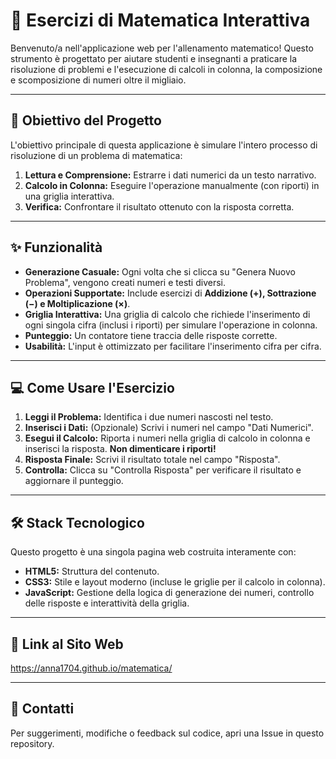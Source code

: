 # 🧠 Esercizi di Matematica Interattiva

Benvenuto/a nell'applicazione web per l'allenamento matematico! Questo strumento è progettato per aiutare studenti e insegnanti a praticare la risoluzione di problemi e l'esecuzione di calcoli in colonna, la composizione e scomposizione di numeri oltre il migliaio.

---

## 🎯 Obiettivo del Progetto

L'obiettivo principale di questa applicazione è simulare l'intero processo di risoluzione di un problema di matematica:

1.  **Lettura e Comprensione:** Estrarre i dati numerici da un testo narrativo.
2.  **Calcolo in Colonna:** Eseguire l'operazione manualmente (con riporti) in una griglia interattiva.
3.  **Verifica:** Confrontare il risultato ottenuto con la risposta corretta.

---

## ✨ Funzionalità

* **Generazione Casuale:** Ogni volta che si clicca su "Genera Nuovo Problema", vengono creati numeri e testi diversi.
* **Operazioni Supportate:** Include esercizi di **Addizione ($\boldsymbol{+}$), Sottrazione ($\boldsymbol{-}$) e Moltiplicazione ($\boldsymbol{\times}$)**.
* **Griglia Interattiva:** Una griglia di calcolo che richiede l'inserimento di ogni singola cifra (inclusi i riporti) per simulare l'operazione in colonna.
* **Punteggio:** Un contatore tiene traccia delle risposte corrette.
* **Usabilità:** L'input è ottimizzato per facilitare l'inserimento cifra per cifra.

---

## 💻 Come Usare l'Esercizio

1.  **Leggi il Problema:** Identifica i due numeri nascosti nel testo.
2.  **Inserisci i Dati:** (Opzionale) Scrivi i numeri nel campo "Dati Numerici".
3.  **Esegui il Calcolo:** Riporta i numeri nella griglia di calcolo in colonna e inserisci la risposta. **Non dimenticare i riporti!**
4.  **Risposta Finale:** Scrivi il risultato totale nel campo "Risposta".
5.  **Controlla:** Clicca su "Controlla Risposta" per verificare il risultato e aggiornare il punteggio.

---

## 🛠️ Stack Tecnologico

Questo progetto è una singola pagina web costruita interamente con:

* **HTML5:** Struttura del contenuto.
* **CSS3:** Stile e layout moderno (incluse le griglie per il calcolo in colonna).
* **JavaScript:** Gestione della logica di generazione dei numeri, controllo delle risposte e interattività della griglia.

---

## 🔗 Link al Sito Web

https://anna1704.github.io/matematica/

---

## 📧 Contatti

Per suggerimenti, modifiche o feedback sul codice, apri una Issue in questo repository.

